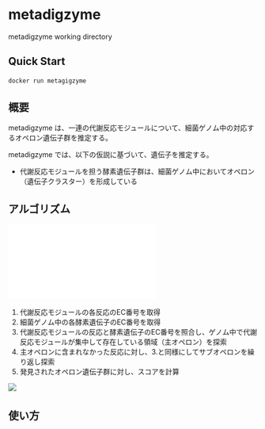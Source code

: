 # metadigzyme

metadigzyme working directory


## Quick Start

```bash
docker run metagigzyme
```

## 概要

metadigzyme は、一連の代謝反応モジュールについて、細菌ゲノム中の対応するオペロン遺伝子群を推定する。

metadigzyme では、以下の仮説に基づいて、遺伝子を推定する。

- 代謝反応モジュールを担う酵素遺伝子群は、細菌ゲノム中においてオペロン（遺伝子クラスター）を形成している


## アルゴリズム

![docs/algorithm.pdf](docs/algorithm.pdf)

1. 代謝反応モジュールの各反応のEC番号を取得
2. 細菌ゲノム中の各酵素遺伝子のEC番号を取得
3. 代謝反応モジュールの反応と酵素遺伝子のEC番号を照合し、ゲノム中で代謝反応モジュールが集中して存在している領域（主オペロン）を探索
4. 主オペロンに含まれなかった反応に対し、3.と同様にしてサブオペロンを繰り返し探索
5. 発見されたオペロン遺伝子群に対し、スコアを計算

<img src="https://latex.codecogs.com/gif.latex?score%20%3D%20%5Csum_%7B%20%7D%5E%7Bn%7D%20%5Cfrac%7B%28number%5C%2Cof%5C%2Cmodule%5C%2Cgenes%5C%2Cin%5C%2Coperon%29%5E2%7D%7B%28number%5C%2Cof%5C%2Call%5C%2Cgenes%5C%2Cin%5C%2Coperon%29%7D%20-%20%28n%20-%201%29" />


## 使い方

